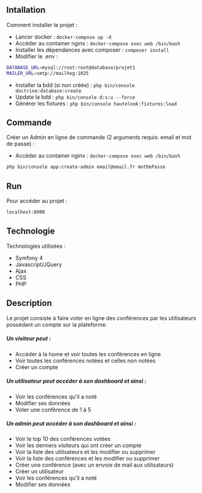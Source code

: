 ## Intallation

Comment installer le projet : 

- Lancer docker : `docker-compose up -d`
- Accéder au container nginx : `docker-compose exec web /bin/bash`
- Installer les dépendances avec composer : `composer install`
- Modifier le .env :
```bash
DATABASE_URL=mysql://root:root@database/projet1
MAILER_URL=smtp://mailhog:1025
```
- Installer la bdd (si non créée) : `php bin/console doctrine:database:create`
- Update la bdd : `php bin/console d:s:u --force`
- Générer les fixtures : `php bin/console hautelook:fixtures:load`


## Commande
Créer un Admin en ligne de commande (2 arguments requis: email et mot de passe) : 

- Accéder au container nginx : `docker-compose exec web /bin/bash`
```bash
php bin/console app:create-admin email@email.fr motDePasse
```


## Run 

Pour accéder au projet : 

```bash
localhost:8000
```

## Technologie

Technologies utilisées : 

- Symfony 4
- Javascript/JQuery
- Ajax
- CSS
- PHP

## Description

Le projet consiste à faire voter en ligne des conférences par les utilisateurs possédant un compte sur la plateforme.

##### Un visiteur peut : 

- Accéder à la home et voir toutes les conférences en ligne
- Voir toutes les conférences notées et celles non notées
- Créer un compte

##### Un utilisateur peut accéder à son dashboard et ainsi :

- Voir les conférences qu'il a noté
- Modifier ses données
- Voter une conférence de 1 à 5

##### Un admin peut accéder à son dashboard et ainsi : 

- Voir le top 10 des conférences votées
- Voir les derniers visiteurs qui ont créer un compte
- Voir la liste des utilisateurs et les modifier ou supprimer
- Voir la liste des conférences et les modifier ou supprimer
- Créer une conférence (avec un envoie de mail aux utilisateurs)
- Créer un utilisateur
- Voir les conférences qu'il a noté
- Modifier ses données